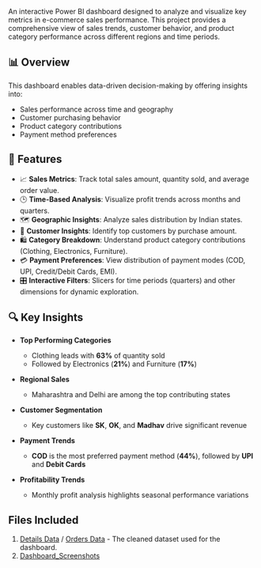 An interactive Power BI dashboard designed to analyze and visualize key metrics in e-commerce sales performance. This project provides a comprehensive view of sales trends, customer behavior, and product category performance across different regions and time periods.

## 📊 Overview

This dashboard enables data-driven decision-making by offering insights into:

- Sales performance across time and geography
- Customer purchasing behavior
- Product category contributions
- Payment method preferences

## 🚀 Features

- 📈 **Sales Metrics**: Track total sales amount, quantity sold, and average order value.
- 🕒 **Time-Based Analysis**: Visualize profit trends across months and quarters.
- 🗺️ **Geographic Insights**: Analyze sales distribution by Indian states.
- 👥 **Customer Insights**: Identify top customers by purchase amount.
- 🛍️ **Category Breakdown**: Understand product category contributions (Clothing, Electronics, Furniture).
- 💳 **Payment Preferences**: View distribution of payment modes (COD, UPI, Credit/Debit Cards, EMI).
- 🎛️ **Interactive Filters**: Slicers for time periods (quarters) and other dimensions for dynamic exploration.

## 🔍 Key Insights

- **Top Performing Categories**  
  - Clothing leads with **63%** of quantity sold  
  - Followed by Electronics (**21%**) and Furniture (**17%**)

- **Regional Sales**  
  - Maharashtra and Delhi are among the top contributing states

- **Customer Segmentation**  
  - Key customers like **SK**, **OK**, and **Madhav** drive significant revenue

- **Payment Trends**  
  - **COD** is the most preferred payment method (**44%**), followed by **UPI** and **Debit Cards**

- **Profitability Trends**  
  - Monthly profit analysis highlights seasonal performance variations

## Files Included
1. [Details Data](Details.csv) / [Orders Data](Orders.csv) - The cleaned dataset used for the dashboard.
2. [Dashboard_Screenshots](https://github.com/SaiKrishnaKolusu/PowerBI-Ecommerce-Sales-Dashboard/blob/9661af6a1af4f9d4a39d32303db2775cd4156d6a/Ecommerce%20Sales%20Dashboard.pdf)

